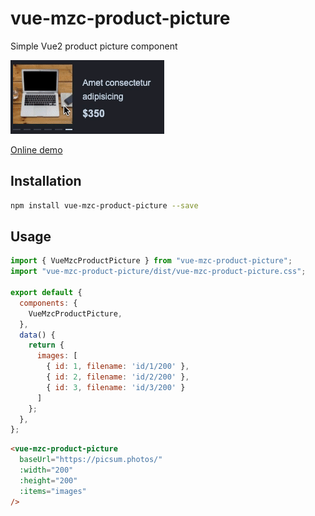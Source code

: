 # vue-mzc-product-picture
Simple Vue2 product picture component

![](demo.gif)

[Online demo](https://codesandbox.io/s/vue-mzc-product-picture-mwhmyj?file=/src/App.vue)

## Installation
```sh
npm install vue-mzc-product-picture --save
```

## Usage
```js
import { VueMzcProductPicture } from "vue-mzc-product-picture";
import "vue-mzc-product-picture/dist/vue-mzc-product-picture.css";

export default {
  components: {
    VueMzcProductPicture,
  },
  data() {
    return {
      images: [
        { id: 1, filename: 'id/1/200' },
        { id: 2, filename: 'id/2/200' },
        { id: 3, filename: 'id/3/200' }
      ]
    };
  },
};
```
```html
<vue-mzc-product-picture
  baseUrl="https://picsum.photos/"
  :width="200"
  :height="200"
  :items="images"
/>
```
